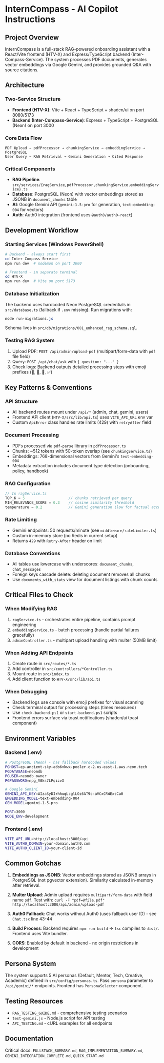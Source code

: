 # InternCompass - AI Copilot Instructions

## Project Overview
InternCompass is a full-stack RAG-powered onboarding assistant with a React/Vite frontend (HTV-X) and Express/TypeScript backend (Inter-Compass-Service). The system processes PDF documents, generates vector embeddings via Google Gemini, and provides grounded Q&A with source citations.

## Architecture

### Two-Service Structure
- **Frontend (HTV-X)**: Vite + React + TypeScript + shadcn/ui on port 8080/5173
- **Backend (Inter-Compass-Service)**: Express + TypeScript + PostgreSQL (Neon) on port 3000

### Core Data Flow
```
PDF Upload → pdfProcessor → chunkingService → embeddingService → PostgreSQL
User Query → RAG Retrieval → Gemini Generation → Cited Response
```

### Critical Components
- **RAG Pipeline**: `src/services/{ragService,pdfProcessor,chunkingService,embeddingService}.ts`
- **Database**: PostgreSQL (Neon) with vector embeddings stored as JSONB in `document_chunks` table
- **AI**: Google Gemini API (`gemini-1.5-pro` for generation, `text-embedding-004` for vectors)
- **Auth**: Auth0 integration (frontend uses `@auth0/auth0-react`)

## Development Workflow

### Starting Services (Windows PowerShell)
```powershell
# Backend - always start first
cd Inter-Compass-Service
npm run dev  # nodemon on port 3000

# Frontend - in separate terminal
cd HTV-X
npm run dev  # Vite on port 5173
```

### Database Initialization
The backend uses hardcoded Neon PostgreSQL credentials in `src/database.ts` (fallback if `.env` missing). Run migrations with:
```powershell
node run-migrations.js
```
Schema lives in `src/db/migrations/001_enhanced_rag_schema.sql`.

### Testing RAG System
1. Upload PDF: `POST /api/admin/upload-pdf` (multipart/form-data with `pdf` file field)
2. Query: `POST /api/chat/ask` with `{ question: "..." }`
3. Check logs: Backend outputs detailed processing steps with emoji prefixes (📄, 🔪, 🧮, ✅)

## Key Patterns & Conventions

### API Structure
- All backend routes mount under `/api/*` (admin, chat, gemini, users)
- Frontend API client (`HTV-X/src/lib/api.ts`) uses `VITE_API_URL` env var
- Custom `ApiError` class handles rate limits (429) with `retryAfter` field

### Document Processing
- PDFs processed via `pdf-parse` library in `pdfProcessor.ts`
- Chunks: ~512 tokens with 50-token overlap (see `chunkingService.ts`)
- Embeddings: 768-dimensional vectors from Gemini's `text-embedding-004`
- Metadata extraction includes document type detection (onboarding, policy, handbook)

### RAG Configuration
```typescript
// In ragService.ts
TOP_K = 5                    // chunks retrieved per query
MIN_RELEVANCE_SCORE = 0.3    // cosine similarity threshold
temperature = 0.2            // Gemini generation (low for factual accuracy)
```

### Rate Limiting
- Gemini endpoints: 50 requests/minute (see `middleware/rateLimiter.ts`)
- Custom in-memory store (no Redis in current setup)
- Returns `429` with `Retry-After` header on limit

### Database Conventions
- All tables use lowercase with underscores: `document_chunks`, `chat_messages`
- Foreign keys cascade delete: deleting document removes all chunks
- Use `documents_with_stats` view for document listings with chunk counts

## Critical Files to Check

### When Modifying RAG
1. `ragService.ts` - orchestrates entire pipeline, contains prompt engineering
2. `embeddingService.ts` - batch processing (handle partial failures gracefully)
3. `adminController.ts` - multipart upload handling with multer (50MB limit)

### When Adding API Endpoints
1. Create route in `src/routes/*.ts`
2. Add controller in `src/controllers/*Controller.ts`
3. Mount route in `src/index.ts`
4. Add client function to `HTV-X/src/lib/api.ts`

### When Debugging
- Backend logs use console with emoji prefixes for visual scanning
- Check terminal output for processing steps (times measured)
- Use `check-backend.ps1` or `start-backend.ps1` scripts
- Frontend errors surface via toast notifications (shadcn/ui toast component)

## Environment Variables

### Backend (.env)
```bash
# PostgreSQL (Neon) - has fallback hardcoded values
PGHOST=ep-ancient-sky-ado6vkwx-pooler.c-2.us-east-1.aws.neon.tech
PGDATABASE=neondb
PGUSER=neondb_owner
PGPASSWORD=npg_V0ks7LPqizvX

# Google Gemini
GEMINI_API_KEY=AIzaSyDIrhhuqLcglLOz6AT9c-aVCxCRWExsCa0
EMBEDDING_MODEL=text-embedding-004
GEN_MODEL=gemini-1.5-pro

PORT=3000
NODE_ENV=development
```

### Frontend (.env)
```bash
VITE_API_URL=http://localhost:3000/api
VITE_AUTH0_DOMAIN=your-domain.auth0.com
VITE_AUTH0_CLIENT_ID=your-client-id
```

## Common Gotchas

1. **Embeddings as JSONB**: Vector embeddings stored as JSONB arrays in PostgreSQL (not pgvector extension). Similarity calculated in-memory after retrieval.

2. **Multer Upload**: Admin upload requires `multipart/form-data` with field name `pdf`. Test with: `curl -F "pdf=@file.pdf" http://localhost:3000/api/admin/upload-pdf`

3. **Auth0 Fallback**: Chat works without Auth0 (uses fallback user ID) - see `Chat.tsx` line 43-44

4. **Build Process**: Backend requires `npm run build` → `tsc` compiles to `dist/`. Frontend uses Vite bundler.

5. **CORS**: Enabled by default in backend - no origin restrictions in development

## Persona System
The system supports 5 AI personas (Default, Mentor, Tech, Creative, Academic) defined in `src/config/personas.ts`. Pass `persona` parameter to `/api/gemini/*` endpoints. Frontend has `PersonaSelector` component.

## Testing Resources
- `RAG_TESTING_GUIDE.md` - comprehensive testing scenarios
- `test-gemini.js` - Node.js script for API testing
- `API_TESTING.md` - cURL examples for all endpoints

## Documentation
Critical docs: `FULLSTACK_SUMMARY.md`, `RAG_IMPLEMENTATION_SUMMARY.md`, `GEMINI_INTEGRATION_COMPLETE.md`, `QUICK_START.md`

